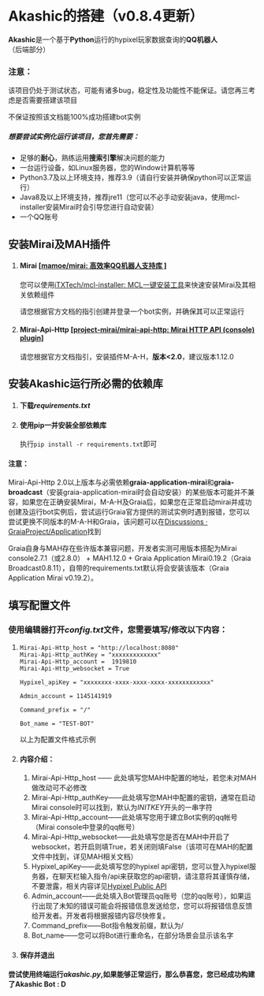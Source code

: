 # Akashic的搭建（v0.8.4更新）

**Akashic**是一个基于**Python**运行的hypixel玩家数据查询的**QQ机器人**（后端部分）



### **注意**：

该项目仍处于测试状态，可能有诸多bug，稳定性及功能性不能保证。请您再三考虑是否需要搭建该项目

不保证按照该文档能100%成功搭建bot实例



##### 想要尝试实例化运行该项目，您首先需要：

- 足够的**耐心**，熟练运用**搜索引擎**解决问题的能力
- 一台运行设备，如Linux服务器，您的Window计算机等等
- Python3.7及以上环境支持，推荐3.9（请自行安装并确保python可以正常运行）
- Java8及以上环境支持，推荐jre11（您可以不必手动安装java，使用mcl-installer安装Mirai时会引导您进行自动安装）
- 一个QQ账号



## 安装Mirai及MAH插件

1. #### Mirai [[mamoe/mirai: 高效率QQ机器人支持库 ]](https://github.com/mamoe/mirai)

   您可以使用[iTXTech/mcl-installer: MCL一键安装工具](https://github.com/iTXTech/mcl-installer)来快速安装Mirai及其相关依赖组件

   请您根据官方文档的指引创建并登录一个bot实例，并确保其可以正常运行

2. #### Mirai-Api-Http [[project-mirai/mirai-api-http: Mirai HTTP API (console) plugin]](https://github.com/project-mirai/mirai-api-http)

   请您根据官方文档指引，安装插件M-A-H，**版本<2.0**，建议版本1.12.0



## 安装Akashic运行所必需的依赖库

1. #### 下载*requirements.txt*

2. #### 使用pip一并安装全部依赖库

   执行`pip install -r requirements.txt`即可

#### **注意：**

Mirai-Api-Http 2.0以上版本与必需依赖**graia-application-mirai**和**graia-broadcast**（安装graia-application-mirai时会自动安装）的某些版本可能并不兼容，如果您在正确安装Mirai，M-A-H及Graia后，如果您在正常启动mirai并成功创建及运行bot实例后，尝试运行Graia官方提供的测试实例时遇到报错，您可以尝试更换不同版本的M-A-H和Graia，该问题可以在[Discussions · GraiaProject/Application](https://github.com/GraiaProject/Application/discussions)找到

Graia自身与MAH存在些许版本兼容问题，开发者实测可用版本搭配为Mirai console2.7.1（或2.8.0） + MAH1.12.0 + Graia Application Mirai0.19.2（Graia Broadcast0.8.11），自带的requirements.txt默认将会安装该版本（Graia Application Mirai v0.19.2）。

## 填写配置文件

### 使用编辑器打开*config.txt*文件，您需要填写/修改以下内容：

1. ```
   Mirai-Api-Http_host = "http://localhost:8080"
   Mirai-Api-Http_authKey = "xxxxxxxxxxxxx"
   Mirai-Api-Http_account =  1919810
   Mirai-Api-Http_websocket = True
   
   Hypixel_apiKey = "xxxxxxxx-xxxx-xxxx-xxxx-xxxxxxxxxxxx"
   
   Admin_account = 1145141919
   
   Command_prefix = "/"
   
   Bot_name = "TEST-BOT"
   
   ```

   以上为配置文件格式示例

2. #### 内容介绍：

   1. Mirai-Api-Http_host —— 此处填写您MAH中配置的地址，若您未对MAH做改动可不必修改
   2. Mirai-Api-Http_authKey——此处填写您MAH中配置的密钥，通常在启动Mirai console时可以找到，默认为*INITKEY*开头的一串字符
   3. Mirai-Api-Http_account——此处填写您用于建立Bot实例的qq帐号（Mirai console中登录的qq帐号）
   4. Mirai-Api-Http_websocket——此处填写您是否在MAH中开启了websocket，若开启则填True，若关闭则填False（该项可在MAH的配置文件中找到，详见MAH相关文档）
   5. Hypixel_apiKey——此处填写您的hypixel api密钥，您可以登入hypixel服务器，在聊天栏输入指令/api来获取您的api密钥，请注意将其谨慎存储，不要泄露，相关内容详见[Hypixel Public API](https://api.hypixel.net/)
   6. Admin_account——此处填入Bot管理员qq账号（您的qq账号），如果运行出现了未知的错误可能会将报错信息发送给您，您可以将报错信息反馈给开发者。开发者将根据报错内容尽快修复。
   7. Command_prefix——Bot指令触发前缀，默认为/
   8. Bot_name——您可以将Bot进行重命名，在部分场景会显示该名字

3. #### 保存并退出

#### 尝试使用终端运行*akashic.py*,如果能够正常运行，那么恭喜您，您已经成功构建了**Akashic Bot** **: D**


